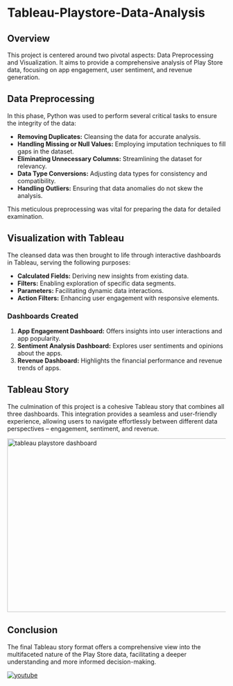 # Tableau-Playstore-Data-Analysis

## Overview
This project is centered around two pivotal aspects: Data Preprocessing and Visualization. It aims to provide a comprehensive analysis of Play Store data, focusing on app engagement, user sentiment, and revenue generation.

## Data Preprocessing
In this phase, Python was used to perform several critical tasks to ensure the integrity of the data:

- **Removing Duplicates:** Cleansing the data for accurate analysis.
- **Handling Missing or Null Values:** Employing imputation techniques to fill gaps in the dataset.
- **Eliminating Unnecessary Columns:** Streamlining the dataset for relevancy.
- **Data Type Conversions:** Adjusting data types for consistency and compatibility.
- **Handling Outliers:** Ensuring that data anomalies do not skew the analysis.

This meticulous preprocessing was vital for preparing the data for detailed examination.

## Visualization with Tableau
The cleansed data was then brought to life through interactive dashboards in Tableau, serving the following purposes:

- **Calculated Fields:** Deriving new insights from existing data.
- **Filters:** Enabling exploration of specific data segments.
- **Parameters:** Facilitating dynamic data interactions.
- **Action Filters:** Enhancing user engagement with responsive elements.

### Dashboards Created
1. **App Engagement Dashboard:** Offers insights into user interactions and app popularity.
2. **Sentiment Analysis Dashboard:** Explores user sentiments and opinions about the apps.
3. **Revenue Dashboard:** Highlights the financial performance and revenue trends of apps.

## Tableau Story
The culmination of this project is a cohesive Tableau story that combines all three dashboards. This integration provides a seamless and user-friendly experience, allowing users to navigate effortlessly between different data perspectives – engagement, sentiment, and revenue.

<img src="https://drive.google.com/uc?id=1AEHHI3M-NozP5ZwDBfuYxtWVOJ4GADmB" alt="tableau playstore dashboard" width="700" height="400">

## Conclusion
The final Tableau story format offers a comprehensive view into the multifaceted nature of the Play Store data, facilitating a deeper understanding and more informed decision-making.

</a>
<a href="https://youtu.be/ynjaMJ85RiY?si=jqZG3WEdsL4VBX4m" target="_blank">
<img src=https://img.shields.io/badge/youtube-%23EE4831.svg?&style=for-the-badge&logo=youtube&logoColor=white alt=youtube style="margin-bottom: 5px;" />
</a>  
